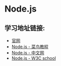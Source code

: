 # Node.js

## 学习地址链接:
* [官网](https://nodejs.org/)
* [Node.js - 菜鸟教程](https://www.runoob.com/nodejs/nodejs-tutorial.html)
* [Node.js - 中文网](http://nodejs.cn/)
* [Node.js - W3C school](https://www.w3cschool.cn/nodejs/)

